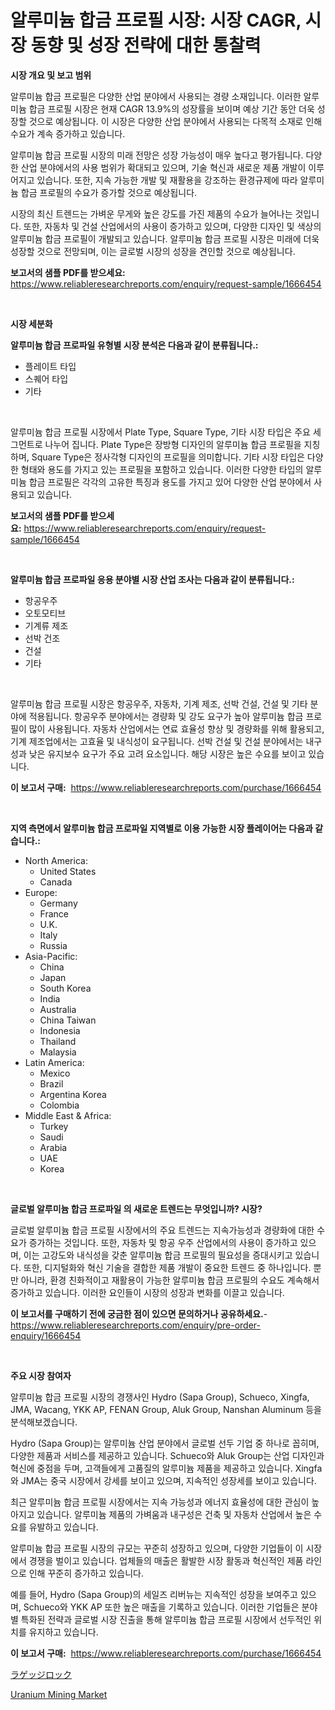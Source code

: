 <p><h1>알루미늄 합금 프로필 시장: 시장 CAGR, 시장 동향 및 성장 전략에 대한 통찰력</h1></p><p><strong>시장 개요 및 보고 범위</strong></p>
<p><p>알루미늄 합금 프로필은 다양한 산업 분야에서 사용되는 경량 소재입니다. 이러한 알루미늄 합금 프로필 시장은 현재 CAGR 13.9%의 성장률을 보이며 예상 기간 동안 더욱 성장할 것으로 예상됩니다. 이 시장은 다양한 산업 분야에서 사용되는 다목적 소재로 인해 수요가 계속 증가하고 있습니다.</p><p>알루미늄 합금 프로필 시장의 미래 전망은 성장 가능성이 매우 높다고 평가됩니다. 다양한 산업 분야에서의 사용 범위가 확대되고 있으며, 기술 혁신과 새로운 제품 개발이 이루어지고 있습니다. 또한, 지속 가능한 개발 및 재활용을 강조하는 환경규제에 따라 알루미늄 합금 프로필의 수요가 증가할 것으로 예상됩니다.</p><p>시장의 최신 트렌드는 가벼운 무게와 높은 강도를 가진 제품의 수요가 늘어나는 것입니다. 또한, 자동차 및 건설 산업에서의 사용이 증가하고 있으며, 다양한 디자인 및 색상의 알루미늄 합금 프로필이 개발되고 있습니다. 알루미늄 합금 프로필 시장은 미래에 더욱 성장할 것으로 전망되며, 이는 글로벌 시장의 성장을 견인할 것으로 예상됩니다.</p></p>
<p><strong>보고서의 샘플 PDF를 받으세요:</strong> <a href="https://www.reliableresearchreports.com/enquiry/request-sample/1666454">https://www.reliableresearchreports.com/enquiry/request-sample/1666454</a></p>
<p>&nbsp;</p>
<p><strong>시장 세분화</strong></p>
<p><strong>알루미늄 합금 프로파일 유형별 시장 분석은 다음과 같이 분류됩니다.:</strong></p>
<p><ul><li>플레이트 타입</li><li>스퀘어 타입</li><li>기타</li></ul></p>
<p>&nbsp;</p>
<p><p>알루미늄 합금 프로필 시장에서 Plate Type, Square Type, 기타 시장 타입은 주요 세그먼트로 나누어 집니다. Plate Type은 장방형 디자인의 알루미늄 합금 프로필을 지칭하며, Square Type은 정사각형 디자인의 프로필을 의미합니다. 기타 시장 타입은 다양한 형태와 용도를 가지고 있는 프로필을 포함하고 있습니다. 이러한 다양한 타입의 알루미늄 합금 프로필은 각각의 고유한 특징과 용도를 가지고 있어 다양한 산업 분야에서 사용되고 있습니다.</p></p>
<p><strong>보고서의 샘플 PDF를 받으세요:</strong>&nbsp;<a href="https://www.reliableresearchreports.com/enquiry/request-sample/1666454">https://www.reliableresearchreports.com/enquiry/request-sample/1666454</a></p>
<p>&nbsp;</p>
<p><strong> 알루미늄 합금 프로파일 응용 분야별 시장 산업 조사는 다음과 같이 분류됩니다.:</strong></p>
<p><ul><li>항공우주</li><li>오토모티브</li><li>기계류 제조</li><li>선박 건조</li><li>건설</li><li>기타</li></ul></p>
<p>&nbsp;</p>
<p><p>알루미늄 합금 프로필 시장은 항공우주, 자동차, 기계 제조, 선박 건설, 건설 및 기타 분야에 적용됩니다. 항공우주 분야에서는 경량화 및 강도 요구가 높아 알루미늄 합금 프로필이 많이 사용됩니다. 자동차 산업에서는 연료 효율성 향상 및 경량화를 위해 활용되고, 기계 제조업에서는 고효율 및 내식성이 요구됩니다. 선박 건설 및 건설 분야에서는 내구성과 낮은 유지보수 요구가 주요 고려 요소입니다. 해당 시장은 높은 수요를 보이고 있습니다.</p></p>
<p><strong>이 보고서 구매:</strong>&nbsp; <a href="https://www.reliableresearchreports.com/purchase/1666454">https://www.reliableresearchreports.com/purchase/1666454</a></p>
<p>&nbsp;</p>
<p><strong>지역 측면에서 알루미늄 합금 프로파일 지역별로 이용 가능한 시장 플레이어는 다음과 같습니다.:</strong></p>
<p><ul>
    <li>
        North America:
        <ul>
            <li>United States</li>
            <li>Canada</li>
        </ul>
    </li>
    <li>
        Europe:
        <ul>
            <li>Germany</li>
            <li>France</li>
            <li>U.K.</li>
            <li>Italy</li>
            <li>Russia</li>
        </ul>
    </li>
    <li>
        Asia-Pacific:
        <ul>
            <li>China</li>
            <li>Japan</li>
            <li>South Korea</li>
            <li>India</li>
            <li>Australia</li>
            <li>China Taiwan</li>
            <li>Indonesia</li>
            <li>Thailand</li>
            <li>Malaysia</li>
        </ul>
    </li>
    <li>
        Latin America:
        <ul>
            <li>Mexico</li>
            <li>Brazil</li>
            <li>Argentina Korea</li>
            <li>Colombia</li>
        </ul>
    </li>
    <li>
        Middle East & Africa:
        <ul>
            <li>Turkey</li>
            <li>Saudi</li>
            <li>Arabia</li>
            <li>UAE</li>
            <li>Korea</li>
        </ul>
    </li>
    </ul></p>
<p>&nbsp;</p>
<p><strong>글로벌 알루미늄 합금 프로파일 의 새로운 트렌드는 무엇입니까? 시장?</strong></p>
<p><p>글로벌 알루미늄 합금 프로필 시장에서의 주요 트렌드는 지속가능성과 경량화에 대한 수요가 증가하는 것입니다. 또한, 자동차 및 항공 우주 산업에서의 사용이 증가하고 있으며, 이는 고강도와 내식성을 갖춘 알루미늄 합금 프로필의 필요성을 증대시키고 있습니다. 또한, 디지털화와 혁신 기술을 결합한 제품 개발이 중요한 트렌드 중 하나입니다. 뿐만 아니라, 환경 친화적이고 재활용이 가능한 알루미늄 합금 프로필의 수요도 계속해서 증가하고 있습니다. 이러한 요인들이 시장의 성장과 변화를 이끌고 있습니다.</p></p>
<p><strong>이 보고서를 구매하기 전에 궁금한 점이 있으면 문의하거나 공유하세요.</strong>- <a href="https://www.reliableresearchreports.com/enquiry/pre-order-enquiry/1666454">https://www.reliableresearchreports.com/enquiry/pre-order-enquiry/1666454</a></p>
<p>&nbsp;</p>
<p><strong>주요 시장 참여자</strong></p>
<p><p>알루미늄 합금 프로필 시장의 경쟁사인 Hydro (Sapa Group), Schueco, Xingfa, JMA, Wacang, YKK AP, FENAN Group, Aluk Group, Nanshan Aluminum 등을 분석해보겠습니다. </p><p>Hydro (Sapa Group)는 알루미늄 산업 분야에서 글로벌 선두 기업 중 하나로 꼽히며, 다양한 제품과 서비스를 제공하고 있습니다. Schueco와 Aluk Group는 산업 디자인과 혁신에 중점을 두며, 고객들에게 고품질의 알루미늄 제품을 제공하고 있습니다. Xingfa와 JMA는 중국 시장에서 강세를 보이고 있으며, 지속적인 성장세를 보이고 있습니다. </p><p>최근 알루미늄 합금 프로필 시장에서는 지속 가능성과 에너지 효율성에 대한 관심이 높아지고 있습니다. 알루미늄 제품의 가벼움과 내구성은 건축 및 자동차 산업에서 높은 수요를 유발하고 있습니다. </p><p>알루미늄 합금 프로필 시장의 규모는 꾸준히 성장하고 있으며, 다양한 기업들이 이 시장에서 경쟁을 벌이고 있습니다. 업체들의 매출은 활발한 시장 활동과 혁신적인 제품 라인으로 인해 꾸준히 증가하고 있습니다. </p><p>예를 들어, Hydro (Sapa Group)의 세일즈 리버뉴는 지속적인 성장을 보여주고 있으며, Schueco와 YKK AP 또한 높은 매출을 기록하고 있습니다. 이러한 기업들은 분야별 특화된 전략과 글로벌 시장 진출을 통해 알루미늄 합금 프로필 시장에서 선두적인 위치를 유지하고 있습니다.</p></p>
<p><strong>이 보고서 구매:</strong>&nbsp;&nbsp;<a href="https://www.reliableresearchreports.com/purchase/1666454">https://www.reliableresearchreports.com/purchase/1666454</a></p>
<p><p><a href="https://github.com/SarahFahey88/Market-Research-Report-List-1/blob/main/833342615070.md">ラゲッジロック</a></p><p><a href="https://pretty-mail-caf.notion.site/Uranium-Mining-Market-Analysis-Examines-its-Scope-on-Growth-Opportunities-and-Forecasted-Trends-Spa-97bb955e050048a5884f90cd243f6cc0">Uranium Mining Market</a></p></p>
